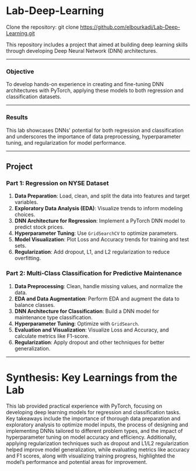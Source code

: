 # Lab-Deep-Learning

Clone the repository: git clone https://github.com/elbourkadi/Lab-Deep-Learning.git


This repository includes a project that aimed at building deep learning skills through developing Deep Neural Network (DNN) architectures.


-------

### Objective
To develop hands-on experience in creating and fine-tuning DNN architectures with PyTorch, applying these models to both regression and classification datasets.

-------

### Results
This lab showcases DNNs' potential for both regression and classification and underscores the importance of data preprocessing, hyperparameter tuning, and regularization for model performance.


-----------------------------------------------------------------------------------------------------

## Project 

### Part 1: Regression on NYSE Dataset

1. **Data Preparation**: Load, clean, and split the data into features and target variables.
2. **Exploratory Data Analysis (EDA)**: Visualize trends to inform modeling choices.
3. **DNN Architecture for Regression**: Implement a PyTorch DNN model to predict stock prices.
4. **Hyperparameter Tuning**: Use `GridSearchCV` to optimize parameters.
5. **Model Visualization**: Plot Loss and Accuracy trends for training and test sets.
6. **Regularization**: Add dropout, L1, and L2 regularization to reduce overfitting.

### Part 2: Multi-Class Classification for Predictive Maintenance

1. **Data Preprocessing**: Clean, handle missing values, and normalize the data.
2. **EDA and Data Augmentation**: Perform EDA and augment the data to balance classes.
3. **DNN Architecture for Classification**: Build a DNN model for maintenance type classification.
4. **Hyperparameter Tuning**: Optimize with `GridSearch`.
5. **Evaluation and Visualization**: Visualize Loss and Accuracy, and calculate metrics like F1-score.
6. **Regularization**: Apply dropout and other techniques for better generalization.

------------------------------------------------------------------------------------------------------


# Synthesis: Key Learnings from the Lab

This lab provided practical experience with PyTorch, focusing on developing deep learning models for regression and classification tasks. Key takeaways include the importance of thorough data preparation and exploratory analysis to optimize model inputs, the process of designing and implementing DNNs tailored to different problem types, and the impact of hyperparameter tuning on model accuracy and efficiency. Additionally, applying regularization techniques such as dropout and L1/L2 regularization helped improve model generalization, while evaluating metrics like accuracy and F1 scores, along with visualizing training progress, highlighted the model’s performance and potential areas for improvement.
